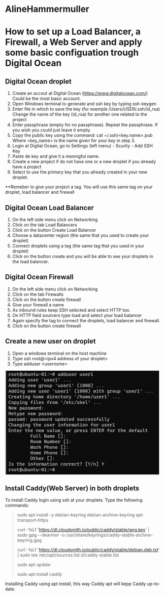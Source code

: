# AlineHammermuller

# How to set up a Load Balancer, a Firewall, a Web Server and apply some basic configuation trough Digital Ocean
 
## Digital Ocean droplet

1. Create an accout at Digital Ocean (https://www.digitalocean.com/)
	Could be the most basic account.
2. Open Windows terminal to generate and ssh key by typing ssh-keygen
3. Enter file in which to save the key (for exemple /Users/USER/.ssh/id_rsa)
	Change the name of the key (id_rsa) for another one related to the project
4. Enter passphrase (empty for no passphrase). Repeat the passphrase.
	If you wish you could just leave it empty.
5. Copy the public key using the command: cat ~/.ssh/<key.name>.pub
	Where <key_name> is the name given for your key in step 3.
6. Login at Digital Ocean, go to Settings (left menu) - Scurity - Add SSH Key
7. Paste de key and give it a meningful name.
8. Create a new project if do not have one or a new droplet if you already have a project
9. Select to use the primary key that you already created in your new droplet.

**Remeber to give your project a tag. You will use this same tag on your droplet, load balancer and firewall

## Digital Ocean Load Balancer

1. On the left side menu click on Networking
2. Click on the tab Load Balancers
3. Click on the button Create Load Balancer
4. Choose a datacenter region (the same that you used to create your droplet)
5. Connect droplets using a tag (the same tag that you used in your droplet)  
6. Click on the button create and you will be able to see your droplets in the load balancer.

## Digital Ocean Firewall

1. On the left side menu click on Networking
2. Click on the tab Firewalls
3. Click on the button create firewall
4. Give your firewall a name
4. As inbound rules keep SSH selected and select HTTP too. 
5. On HTTP field sourcers type load and select your load balancer
6. Again specify the tag to connect the droplets, load balancer and firewall. 
7. Click on the button create firewall

## Create a new user on droplet

1. Open a windows terminal on the host machine
2. Type ssh root@\<ipv4 address of your droplet>
3. Type adduser \<usernsme>

<img src=./images/adduser.jpg width="500">

## Install Caddy(Web Server) in both droplets

To install Caddy login using ssh at your droplets.
Type the following commands:

> sudo apt install -y debian-keyring debian-archive-keyring apt-transport-https
> 
> curl -1sLf 'https://dl.cloudsmith.io/public/caddy/stable/gpg.key' | sudo gpg --dearmor -o /usr/share/keyrings/caddy-stable-archive-keyring.gpg
>
> curl -1sLf 'https://dl.cloudsmith.io/public/caddy/stable/debian.deb.txt' | sudo tee /etc/apt/sources.list.d/caddy-stable.list
> 
> sudo apt update
> 
> sudo apt install caddy

Installing Caddy using apt install, this way Caddy apt will kepp Caddy up-to-date.
